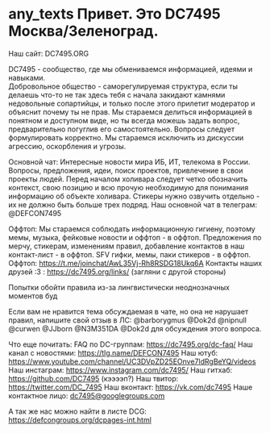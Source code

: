 # any_texts Привет. Это DC7495 Москва/Зеленоград.

Наш сайт: DC7495.ORG

DC7495 - сообщество, где мы обмениваемся информацией, идеями и навыками.\
Добровольное общество - саморегулируемая структура, если ты делаешь что-то не так здесь тебя с начала закидают камнями недовольные сопартийцы, и только после этого прилетит модератор и объяснит почему ты не прав.
Мы стараемся делиться информацией в понятном и доступном виде, но ты всегда можешь задать вопрос, предварительно погуглив его самостоятельно. Вопросы следует формулировать корректно.
Мы стараемся исключить из дискуссии агрессию, оскорбления и угрозы.

Основной чат:
Интересные новости мира ИБ, ИТ, телекома в России.
Вопросы, предложения, идеи, поиск проектов, привлечение в свои проекты людей.
Перед началом холивара следует четко обозначить контекст, свою позицию и всю прочую необходимую для понимания информацию об объекте холивара.
Стикеры нужно озвучить отдельно - их не должно быть больше трех подряд.
Наш основной чат в телеграм: @DEFCON7495

Оффтоп:
Мы стараемся соблюдать информационную гигиену, поэтому мемы, музыка, фейковые новости и оффтоп - в оффтоп. 
Предложения по мерчу, стикерам, изменениям правил, добавление контактов в наш контакт-лист - в оффтоп.
SFV гифки, мемы, паки стикеров - в оффтоп.
Оффтоп: https://t.me/joinchat/AwL35Vj-Rh8RSDG18Ukq6A
Контакты наших друзей :3 : https://dc7495.org/links/ (загляни с другой стороны)

Попытки обойти правила из-за лингвистически неоднозначных моментов буд

Если вам не нравится тема обсуждаемая в чате, но она не нарушает правил, напишите свой отзыв в ЛС: 
@barborygmus @Dok2d @nipnull 
@curwen @JJborn @N3M351DA @Dok2d для обсуждения этого вопроса.

Что еще почитать:
FAQ по DC-группам: https://dc7495.org/dc-faq/
Наш канал с новостями: https://tlg.name/DEFCON7495
Наш ютуб: https://www.youtube.com/channel/UC3DVpZD25EOnve7ldRgBeYQ/videos
Наш инстаграм: https://www.instagram.com/dc7495/
Наш гитхаб: https://github.com/DC7495 (кээээп?)
Наш твитор: https://twitter.com/DC_7495
Наш вконтакт: https://vk.com/dc7495
Наше контактное лицо: dc7495@googlegroups.com

А так же нас можно найти в листе DCG: https://defcongroups.org/dcpages-int.html
